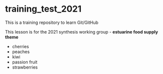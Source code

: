 # training_test_2021
This is a training repository to learn Git/GitHub

This lesson is for the 2021 synthesis working group - **estuarine food supply theme**

- cherries
- peaches
- kiwi
- passion fruit
- strawberries